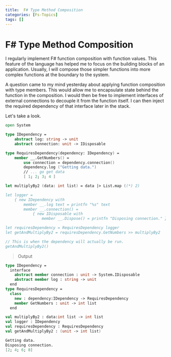 ```yaml
---
title:  F# Type Method Composition
categories: [Fs-Topics]
tags: []
---
```


# F# Type Method Composition

I regularly implement F# function composition with function values.  This feature of the language has helped me to focus on the building blocks of an application.  Usually, I will compose those simpler functions into more complex functions at the boundary to the system.

A question came to my mind yesterday about applying function composition with type members.  This would allow me to encapsulate state behind the function in the composition.  I would then be free to implement interfaces of external connections to decouple it from the function itself.  I can then inject the required dependency of that interface later in the stack.

Let's take a look.

```fsharp
open System

type IDependency =
    abstract log: string -> unit
    abstract connection: unit -> IDisposable

type RequiresDependency(dependency: IDependency) =
    member __.GetNumbers() =
        use connection = dependency.connection()
        dependency.log ("Getting data.")
        // ... go get data
        [ 1; 2; 3; 4 ]

let multiplyBy2 (data: int list) = data |> List.map ((*) 2)

let logger =
    { new IDependency with
        member __.log text = printfn "%s" text
        member __.connection() =
            { new IDisposable with
                member __.Dispose() = printfn "Disposing connection." } }

let requiresDependency = RequiresDependency logger
let getAndMultiplyBy2 = requiresDependency.GetNumbers >> multiplyBy2

// This is when the dependency will actually be run.
getAndMultiplyBy2()

```

> Output

```fsharp
type IDependency =
  interface
    abstract member connection : unit -> System.IDisposable
    abstract member log : string -> unit
  end
type RequiresDependency =
  class
    new : dependency:IDependency -> RequiresDependency
    member GetNumbers : unit -> int list
  end

val multiplyBy2 : data:int list -> int list
val logger : IDependency
val requiresDependency : RequiresDependency
val getAndMultiplyBy2 : (unit -> int list)

Getting data.
Disposing connection.
[2; 4; 6; 8]
```